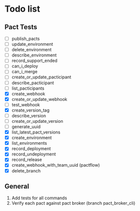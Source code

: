 # Todo list

## Pact Tests

- [ ] publish_pacts
- [ ] update_environment
- [ ] delete_environment
- [ ] describe_environment
- [ ] record_support_ended
- [ ] can_i_deploy
- [ ] can_i_merge
- [ ] create_or_update_pacticipant
- [ ] describe_pacticipant
- [ ] list_pacticipants
- [X] create_webhook
- [X] create_or_update_webhook
- [ ] test_webhook
- [X] create_version_tag
- [ ] describe_version
- [ ] create_or_update_version
- [ ] generate_uuid
- [X] list_latest_pact_versions
- [X] create_environment
- [X] list_environments
- [X] record_deployment
- [X] record_undeployment
- [X] record_release
- [X] create_webhook_with_team_uuid (pactflow)
- [X] delete_branch

## General

1. Add tests for all commands
2. Verify each pact against pact broker (branch pact_broker_cli)
